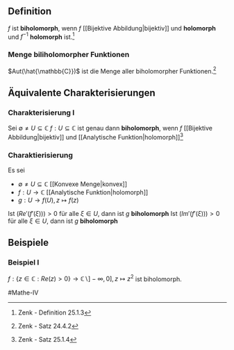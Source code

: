 ## Definition
$f$ ist **biholomorph**, wenn $f$ [[Bijektive Abbildung|bijektiv]] und **holomorph** und $f^{-1}$ **holomorph** ist.[^2]

### Menge biliholomorpher Funktionen
$Aut(\hat{\mathbb{C}})$ ist die Menge aller biholomorpher Funktionen.[^1]

## Äquivalente Charakterisierungen
### Charakterisierung I
Sei $\emptyset \neq U \subseteq \mathbb{C}$
$f: U \subseteq \mathbb{C}$ ist genau dann **biholomorph**, wenn $f$ [[Bijektive Abbildung|bijektiv]] und [[Analytische Funktion|holomorph]][^3]

### Charaktierisierung
Es sei
- $\emptyset \neq U \subseteq \mathbb{C}$ [[Konvexe Menge|konvex]]
- $f: U \to \mathbb{C}$ [[Analytische Funktion|holomorph]]
- $g: U \to f(U), z \mapsto f(z)$

Ist $(Re'(f'(\xi)))>0$ für alle $\xi \in U$, dann ist $g$ **biholomorph**
Ist $(Im'(f'(\xi)))>0$ für alle $\xi \in U$, dann ist $g$ **biholomorph**



## Beispiele
### Beispiel I
$f: \{z \in \mathbb{C}: Re(z) > 0\} \to \mathbb{C} \backslash ]-\infty, 0], z \mapsto z^2$ ist biholomorph.

#Mathe-IV 

[^1]: Zenk - Satz 24.4.2
[^2]: Zenk - Definition 25.1.3
[^3]: Zenk - Satz 25.1.4